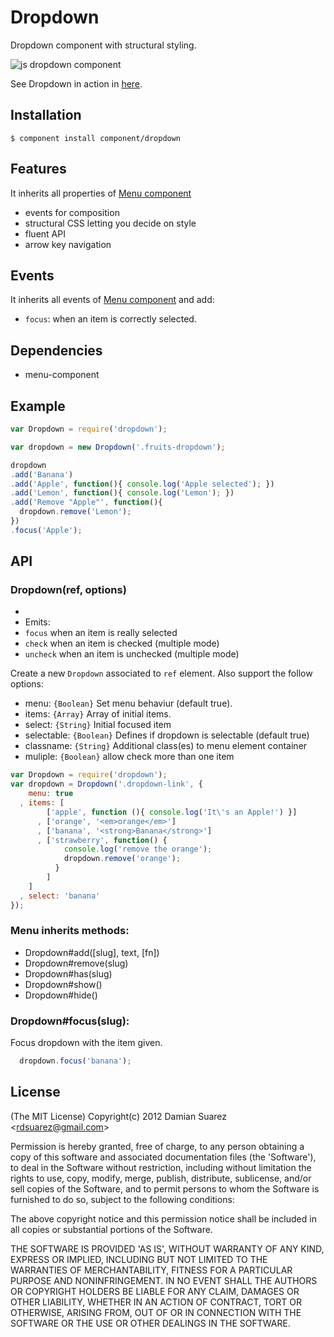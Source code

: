 # Dropdown

  Dropdown component with structural styling.

  ![js dropdown
  component](http://f.cl.ly/items/010I1g3E2I3j2j2E3j0F/Screen%20Shot%202012-08-10%20at%2011.40.20%20AM.png)

  See Dropdown in action in [here](http://component.github.com/dropdown/).

## Installation

```
$ component install component/dropdown
```

## Features

  It inherits all properties of [Menu component](https://github.com/component/menu)

  - events for composition
  - structural CSS letting you decide on style
  - fluent API
  - arrow key navigation

## Events

  It inherits all events of [Menu component](https://github.com/component/menu)
  and add:

  - `focus`: when an item is correctly selected.

## Dependencies

  * menu-component

## Example

```js
var Dropdown = require('dropdown');

var dropdown = new Dropdown('.fruits-dropdown');

dropdown
.add('Banana')
.add('Apple', function(){ console.log('Apple selected'); })
.add('Lemon', function(){ console.log('Lemon'); })
.add('Remove "Apple"', function(){
  dropdown.remove('Lemon');
})
.focus('Apple');

```

## API
  
### Dropdown(ref, options)
 *
 * Emits:
 *  `focus` when an item is really selected
 *  `check` when an item is checked (multiple mode)
 *  `uncheck` when an item is unchecked (multiple mode)

  Create a new `Dropdown` associated to `ref` element. Also support the follow
  options:

  - menu: `{Boolean}` Set menu behaviur (default true).
  - items: `{Array}` Array of initial items.
  - select: `{String}` Initial focused item
  - selectable: `{Boolean}` Defines if dropdown is selectable (default true)
  - classname: `{String}` Additional class(es) to menu element container
  - muliple: `{Boolean}` allow check more than one item

```js
var Dropdown = require('dropdown');
var dropdown = Dropdown('.dropdown-link', {
    menu: true
  , items: [
        ['apple', function (){ console.log('It\'s an Apple!') }]
      , ['orange', '<em>orange</em>']
      , ['banana', '<strong>Banana</strong>']
      , ['strawberry', function() {
            console.log('remove the orange');
            dropdown.remove('orange');
          }
        ]
    ]
  , select: 'banana'
});
```

### Menu inherits methods:

  * Dropdown#add([slug], text, [fn])
  * Dropdown#remove(slug)
  * Dropdown#has(slug)
  * Dropdown#show()
  * Dropdown#hide()

### Dropdown#focus(slug):

  Focus dropdown with the item given.

```js
  dropdown.focus('banana');
```

## License

  (The MIT License)
  Copyright(c) 2012 Damian Suarez &lt;rdsuarez@gmail.com&gt;
  
  Permission is hereby granted, free of charge, to any person obtaining
  a copy of this software and associated documentation files (the
  'Software'), to deal in the Software without restriction, including
  without limitation the rights to use, copy, modify, merge, publish,
  distribute, sublicense, and/or sell copies of the Software, and to
  permit persons to whom the Software is furnished to do so, subject to
  the following conditions:
  
  The above copyright notice and this permission notice shall be
  included in all copies or substantial portions of the Software.
  
  THE SOFTWARE IS PROVIDED 'AS IS', WITHOUT WARRANTY OF ANY KIND,
  EXPRESS OR IMPLIED, INCLUDING BUT NOT LIMITED TO THE WARRANTIES OF
  MERCHANTABILITY, FITNESS FOR A PARTICULAR PURPOSE AND NONINFRINGEMENT.
  IN NO EVENT SHALL THE AUTHORS OR COPYRIGHT HOLDERS BE LIABLE FOR ANY
  CLAIM, DAMAGES OR OTHER LIABILITY, WHETHER IN AN ACTION OF CONTRACT,
  TORT OR OTHERWISE, ARISING FROM, OUT OF OR IN CONNECTION WITH THE
  SOFTWARE OR THE USE OR OTHER DEALINGS IN THE SOFTWARE.
